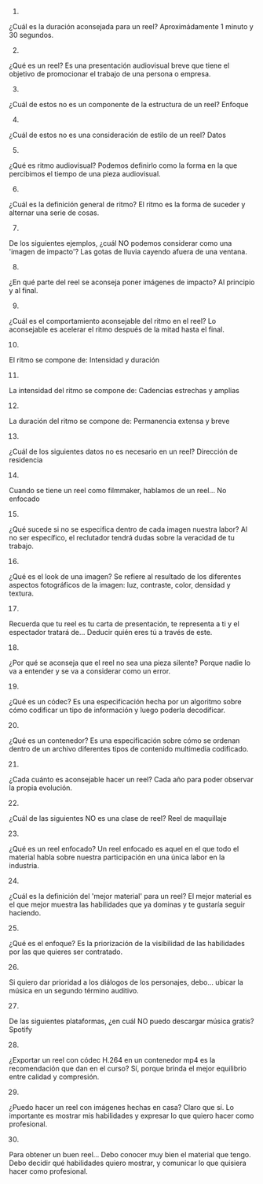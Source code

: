 1.
¿Cuál es la duración aconsejada para un reel?
Aproximádamente 1 minuto y 30 segundos.

2.
¿Qué es un reel?
Es una presentación audiovisual breve que tiene el objetivo de promocionar el trabajo de una persona o empresa.

3.
¿Cuál de estos no es un componente de la estructura de un reel?
Enfoque

4.
¿Cuál de estos no es una consideración de estilo de un reel?
Datos

5.
¿Qué es ritmo audiovisual?
Podemos definirlo como la forma en la que percibimos el tiempo de una pieza audiovisual.

6.
¿Cuál es la definición general de ritmo?
El ritmo es la forma de suceder y alternar una serie de cosas.

7.
De los siguientes ejemplos, ¿cuál NO podemos considerar como una 'imagen de impacto'?
Las gotas de lluvia cayendo afuera de una ventana.

8.
¿En qué parte del reel se aconseja poner imágenes de impacto?
Al principio y al final.

9.
¿Cuál es el comportamiento aconsejable del ritmo en el reel?
Lo aconsejable es acelerar el ritmo después de la mitad hasta el final.

10.
El ritmo se compone de:
Intensidad y duración

11.
La intensidad del ritmo se compone de:
Cadencias estrechas y amplias

12.
La duración del ritmo se compone de:
Permanencia extensa y breve

13.
¿Cuál de los siguientes datos no es necesario en un reel?
Dirección de residencia

14.
Cuando se tiene un reel como filmmaker, hablamos de un reel...
No enfocado

15.
¿Qué sucede si no se especifica dentro de cada imagen nuestra labor?
Al no ser específico, el reclutador tendrá dudas sobre la veracidad de tu trabajo.

16.
¿Qué es el look de una imagen?
Se refiere al resultado de los diferentes aspectos fotográficos de la imagen: luz, contraste, color, densidad y textura.

17.
Recuerda que tu reel es tu carta de presentación, te representa a ti y el espectador tratará de...
Deducir quién eres tú a través de este.

18.
¿Por qué se aconseja que el reel no sea una pieza silente?
Porque nadie lo va a entender y se va a considerar como un error.

19.
¿Qué es un códec?
Es una especificación hecha por un algoritmo sobre cómo codificar un tipo de información y luego poderla decodificar.

20.
¿Qué es un contenedor?
Es una especificación sobre cómo se ordenan dentro de un archivo diferentes tipos de contenido multimedia codificado.

21.
¿Cada cuánto es aconsejable hacer un reel?
Cada año para poder observar la propia evolución.

22.
¿Cuál de las siguientes NO es una clase de reel?
Reel de maquillaje

23.
¿Qué es un reel enfocado?
Un reel enfocado es aquel en el que todo el material habla sobre nuestra participación en una única labor en la industria.

24.
¿Cuál es la definición del 'mejor material' para un reel?
El mejor material es el que mejor muestra las habilidades que ya dominas y te gustaría seguir haciendo.

25.
¿Qué es el enfoque?
Es la priorización de la visibilidad de las habilidades por las que quieres ser contratado.

26.
Si quiero dar prioridad a los diálogos de los personajes, debo...
ubicar la música en un segundo término auditivo.

27.
De las siguientes plataformas, ¿en cuál NO puedo descargar música gratis?
Spotify

28.
¿Exportar un reel con códec H.264 en un contenedor mp4 es la recomendación que dan en el curso?
Sí, porque brinda el mejor equilibrio entre calidad y compresión.

29.
¿Puedo hacer un reel con imágenes hechas en casa?
Claro que sí. Lo importante es mostrar mis habilidades y expresar lo que quiero hacer como profesional.

30.
Para obtener un buen reel...
Debo conocer muy bien el material que tengo. Debo decidir qué habilidades quiero mostrar, y comunicar lo que quisiera hacer como profesional.
